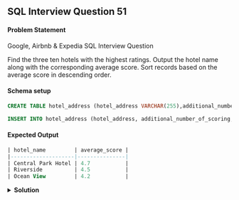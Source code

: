 ## SQL Interview Question 51

#### Problem Statement

<bold>Google, Airbnb & Expedia SQL Interview Question</bold>

Find the three ten hotels with the highest ratings. Output the hotel name along with the corresponding average score.
Sort records based on the average score in descending order.

#### Schema setup

```sql
CREATE TABLE hotel_address (hotel_address VARCHAR(255),additional_number_of_scoring INT,review_date DATETIME,average_score FLOAT,hotel_name VARCHAR(255),reviewer_nationality VARCHAR(50),negative_review VARCHAR(100),review_total_negative_word_counts INT,total_number_of_reviews INT,positive_review VARCHAR(100),review_total_positive_word_counts INT,total_number_of_reviews_reviewer_has_given INT,reviewer_score FLOAT,tags VARCHAR(255),days_since_review VARCHAR(50),lat FLOAT,lng FLOAT);

INSERT INTO hotel_address (hotel_address, additional_number_of_scoring, review_date, average_score, hotel_name, reviewer_nationality, negative_review, review_total_negative_word_counts, total_number_of_reviews, positive_review, review_total_positive_word_counts, total_number_of_reviews_reviewer_has_given, reviewer_score, tags, days_since_review, lat, lng)VALUES('123 Ocean Ave, Miami, FL', 3, '2024-11-10', 4.2, 'Ocean View', 'American', 'Room small, but clean.', 5, 150, 'Great location and friendly staff!', 8, 30, 4.5, 'beachfront, family-friendly', '5 days', 25.7617, -80.1918),('456 Mountain Rd, Boulder, CO', 2, '2024-11-12', 3.9, 'Mountain Lodge', 'Canadian', 'wifi slow.', 3, 120, 'nice rooms.', 10, 20, 4.0, 'scenic, nature', '3 days', 40.015, -105.2705),('789 Downtown St, New York, NY', 5, '2024-11-15', 4.7, 'Central Park Hotel', 'British', 'Noisy, sleep.', 7, 200, 'Perfect location near Central Park.', 12, 50, 4.7, 'luxury, city-center', '1 day', 40.7831, -73.9712),('101 Lakeside Blvd, Austin, TX', 1, '2024-11-08', 4.0, 'Lakeside Inn', 'Mexican', 'food avg.', 4, 80, 'Nice, friendly service.', 6, 15, 3.8, 'relaxing, family', '10 days', 30.2672, -97.7431),('202 River Ave, Nashville, TN', 4, '2024-11-13', 4.5, 'Riverside', 'German', 'Limited parking', 2, 175, 'Great rooms.', 9, 25, 4.2, 'riverfront, peaceful', '2 days', 36.1627, -86.7816);
```

#### Expected Output

```sql
| hotel_name         | average_score |
|--------------------|---------------|
| Central Park Hotel | 4.7           |
| Riverside          | 4.5           |
| Ocean View         | 4.2           |
```

<details>
<summary><strong>Solution</strong></summary>

```sql
SELECT
    hotel_name,
    average_score
FROM hotel_address
ORDER BY average_score DESC
LIMIT 3;
```
</details>
